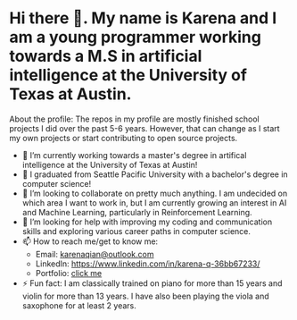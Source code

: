 # Hi there 👋. My name is Karena and I am a young programmer working towards a M.S in artificial intelligence at the University of Texas at Austin.
About the profile: The repos in my profile are mostly finished school projects I did over the past 5-6 years. However, that can change as I start my own projects or start contributing to open source projects.

- 🔭 I’m currently working towards a master's degree in artifical intelligence at the University of Texas at Austin!
- 🌱 I graduated from Seattle Pacific University with a bachelor's degree in computer science!
- 👯 I’m looking to collaborate on pretty much anything. I am undecided on which area I want to work in, but I am currently growing an interest in AI and Machine Learning, particularly in Reinforcement Learning.
- 🤔 I’m looking for help with improving my coding and communication skills and exploring various career paths in computer science.
- 📫 How to reach me/get to know me: 
  - Email: karenaqian@outlook.com
  - LinkedIn: https://www.linkedin.com/in/karena-q-36bb67233/
  - Portfolio: [click me](https://yijiepv.github.io/)
- ⚡ Fun fact: I am classically trained on piano for more than 15 years and violin for more than 13 years. I have also been playing the viola and saxophone for at least 2 years.

<!--
**YiJiePV/YiJiePV** is a ✨ _special_ ✨ repository because its `README.md` (this file) appears on your GitHub profile.

Here are some ideas to get you started:

- 🔭 I’m currently working on ...
- 🌱 I’m currently learning ...
- 👯 I’m looking to collaborate on ...
- 🤔 I’m looking for help with ...
- 💬 Ask me about ...
- 📫 How to reach me: ...
- 😄 Pronouns: ...
- ⚡ Fun fact: ...
-->
